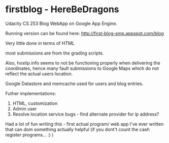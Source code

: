 firstblog - HereBeDragons 
=========

Udacity CS 253 Blog WebApp on Google App Engine.

Running version can be found here: http://first-blog-smp.appspot.com/blog

Very little done in terms of HTML

most submissions are from the grading scripts.

Also, hostip.info seems to not be functioning properly when delivering the 
coordinates, hence many fault submissions to Google Maps which do not reflect the actual users location.

Google Datastore and memcache used for users and blog entries.

Futher implementations:

1. HTML, customization
2. Admin user
3. Resolve location service bugs - find alternate provider for ip address?

Had a lot of fun writing this - first actual program/ web app I've ever written that can dom something 
actually helpful (if you dont't count the cash register programs... :) )

